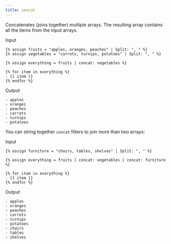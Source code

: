 ```yaml
---
title: concat
---
```


Concatenates (joins together) multiple arrays. The resulting array contains all the items from the input arrays.

Input
```liquid
{% assign fruits = "apples, oranges, peaches" | Split: ", " %}
{% assign vegetables = "carrots, turnips, potatoes" | Split: ", " %}

{% assign everything = fruits | concat: vegetables %}

{% for item in everything %}
- {{ item }}
{% endfor %}
```

Output
```text
- apples
- oranges
- peaches
- carrots
- turnips
- potatoes
```

You can string together `concat` filters to join more than two arrays:

Input
```liquid
{% assign furniture = "chairs, tables, shelves" | Split: ", " %}

{% assign everything = fruits | concat: vegetables | concat: furniture %}

{% for item in everything %}
- {{ item }}
{% endfor %}
```

Output
```text
- apples
- oranges
- peaches
- carrots
- turnips
- potatoes
- chairs
- tables
- shelves
```
